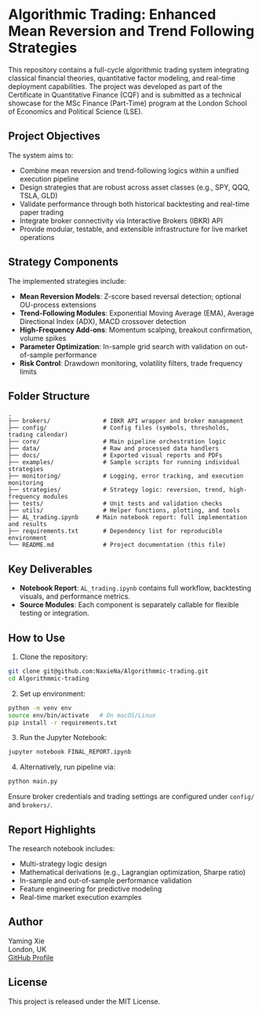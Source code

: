 # Algorithmic Trading: Enhanced Mean Reversion and Trend Following Strategies

This repository contains a full-cycle algorithmic trading system integrating classical financial theories, quantitative factor modeling, and real-time deployment capabilities. The project was developed as part of the Certificate in Quantitative Finance (CQF) and is submitted as a technical showcase for the MSc Finance (Part-Time) program at the London School of Economics and Political Science (LSE).

## Project Objectives

The system aims to:

- Combine mean reversion and trend-following logics within a unified execution pipeline
- Design strategies that are robust across asset classes (e.g., SPY, QQQ, TSLA, GLD)
- Validate performance through both historical backtesting and real-time paper trading
- Integrate broker connectivity via Interactive Brokers (IBKR) API
- Provide modular, testable, and extensible infrastructure for live market operations

## Strategy Components

The implemented strategies include:

- **Mean Reversion Models**: Z-score based reversal detection; optional OU-process extensions
- **Trend-Following Modules**: Exponential Moving Average (EMA), Average Directional Index (ADX), MACD crossover detection
- **High-Frequency Add-ons**: Momentum scalping, breakout confirmation, volume spikes
- **Parameter Optimization**: In-sample grid search with validation on out-of-sample performance
- **Risk Control**: Drawdown monitoring, volatility filters, trade frequency limits

## Folder Structure

```
.
├── brokers/               # IBKR API wrapper and broker management
├── config/                # Config files (symbols, thresholds, trading calendar)
├── core/                  # Main pipeline orchestration logic
├── data/                  # Raw and processed data handlers
├── docs/                  # Exported visual reports and PDFs
├── examples/              # Sample scripts for running individual strategies
├── monitoring/            # Logging, error tracking, and execution monitoring
├── strategies/            # Strategy logic: reversion, trend, high-frequency modules
├── tests/                 # Unit tests and validation checks
├── utils/                 # Helper functions, plotting, and tools
├── AL_trading.ipynb     # Main notebook report: full implementation and results
├── requirements.txt       # Dependency list for reproducible environment
└── README.md              # Project documentation (this file)
```

## Key Deliverables

- **Notebook Report**: `AL_trading.ipynb` contains full workflow, backtesting visuals, and performance metrics.
- **Source Modules**: Each component is separately callable for flexible testing or integration.

## How to Use

1. Clone the repository:

```bash
git clone git@github.com:NaxieNa/Algorithmmic-trading.git
cd Algorithmmic-trading
```

2. Set up environment:

```bash
python -m venv env
source env/bin/activate   # On macOS/Linux
pip install -r requirements.txt
```

3. Run the Jupyter Notebook:

```bash
jupyter notebook FINAL_REPORT.ipynb
```

4. Alternatively, run pipeline via:

```bash
python main.py
```

Ensure broker credentials and trading settings are configured under `config/` and `brokers/`.

## Report Highlights

The research notebook includes:

- Multi-strategy logic design
- Mathematical derivations (e.g., Lagrangian optimization, Sharpe ratio)
- In-sample and out-of-sample performance validation
- Feature engineering for predictive modeling
- Real-time market execution examples

## Author

Yaming Xie  
London, UK  
[GitHub Profile](https://github.com/NaxieNa)

## License

This project is released under the MIT License.
